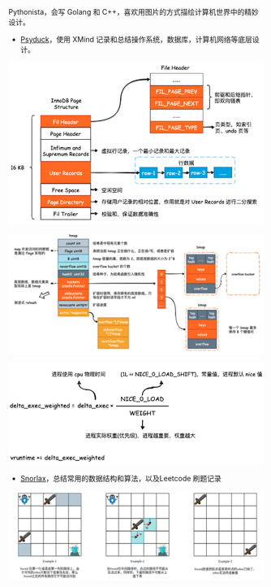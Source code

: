 

Pythonista，会写 Golang 和 C++，喜欢用图片的方式描绘计算机世界中的精妙设计。

- [Psyduck](https://github.com/SmartKeyerror/Psyduck)，使用 XMind 记录和总结操作系统，数据库，计算机网络等底层设计。

![](images/innodb-page.png)

![](images/map.png)

![](images/vruntime.png)

- [Snorlax](https://github.com/SmartKeyerror/Snorlax)，总结常用的数据结构和算法，以及Leetcode 刷题记录

![](images/unique-paths.png)